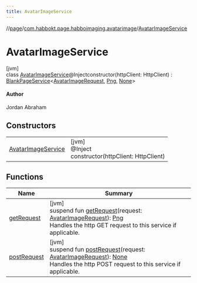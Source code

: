 ```yaml
---
title: AvatarImageService
---
```

//[page](../../../index.html)/[com.habbokt.page.habboimaging.avatarimage](../index.html)/[AvatarImageService](index.html)



# AvatarImageService



[jvm]\
class [AvatarImageService](index.html)@Injectconstructor(httpClient: HttpClient) : [BlankPageService](../../com.habbokt.page/-blank-page-service/index.html)&lt;[AvatarImageRequest](../-avatar-image-request/index.html), [Png](../../com.habbokt.page/-png/index.html), [None](../../com.habbokt.page/-none/index.html)&gt; 

#### Author



Jordan Abraham



## Constructors


| | |
|---|---|
| [AvatarImageService](-avatar-image-service.html) | [jvm]<br>@Inject<br>constructor(httpClient: HttpClient) |


## Functions


| Name | Summary |
|---|---|
| [getRequest](index.html#14953237%2FFunctions%2F317194267) | [jvm]<br>suspend fun [getRequest](index.html#14953237%2FFunctions%2F317194267)(request: [AvatarImageRequest](../-avatar-image-request/index.html)): [Png](../../com.habbokt.page/-png/index.html)<br>Handles the http GET request to this service if applicable. |
| [postRequest](index.html#-988898791%2FFunctions%2F317194267) | [jvm]<br>suspend fun [postRequest](index.html#-988898791%2FFunctions%2F317194267)(request: [AvatarImageRequest](../-avatar-image-request/index.html)): [None](../../com.habbokt.page/-none/index.html)<br>Handles the http POST request to this service if applicable. |

